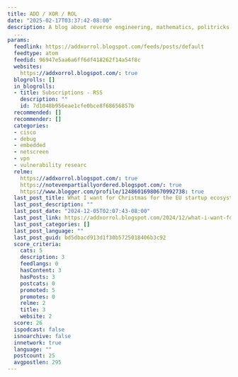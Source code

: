 ```yaml
---
title: ADD / XOR / ROL
date: "2025-02-17T03:37:42-08:00"
description: A blog about reverse engineering, mathematics, politricks and some more
  ...
params:
  feedlink: https://addxorrol.blogspot.com/feeds/posts/default
  feedtype: atom
  feedid: 96947e5aa6a6ff6df418262f14a54f8c
  websites:
    https://addxorrol.blogspot.com/: true
  blogrolls: []
  in_blogrolls:
  - title: Subscriptions - RSS
    description: ""
    id: 7d1048b956eae1cfe0bce8f68656857b
  recommended: []
  recommender: []
  categories:
  - cisco
  - debug
  - embedded
  - netscreen
  - vpn
  - vulnerability researc
  relme:
    https://addxorrol.blogspot.com/: true
    https://notevenpartiallyordered.blogspot.com/: true
    https://www.blogger.com/profile/12486016980670992738: true
  last_post_title: What I want for Christmas for the EU startup ecosystem
  last_post_description: ""
  last_post_date: "2024-12-05T02:07:43-08:00"
  last_post_link: https://addxorrol.blogspot.com/2024/12/what-i-want-for-christmas-for-eu.html
  last_post_categories: []
  last_post_language: ""
  last_post_guid: bd5dbacd913d1f30b5725018406b3c92
  score_criteria:
    cats: 5
    description: 3
    feedlangs: 0
    hasContent: 3
    hasPosts: 3
    postcats: 0
    promoted: 5
    promotes: 0
    relme: 2
    title: 3
    website: 2
  score: 26
  ispodcast: false
  isnoarchive: false
  innetwork: true
  language: ""
  postcount: 25
  avgpostlen: 295
---
```

